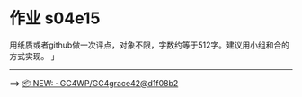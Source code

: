 # 作业 s04e15

用纸质或者github做一次评点，对象不限，字数约等于512字。建议用小组和合的方式实现。 」
- - - - - - - - - - - - - - -


==> [📦 NEW: · GC4WP/GC4grace42@d1f08b2](https://github.com/GC4WP/GC4grace42/commit/d1f08b2712e8532349c8a31497283546eef3de7a) 
